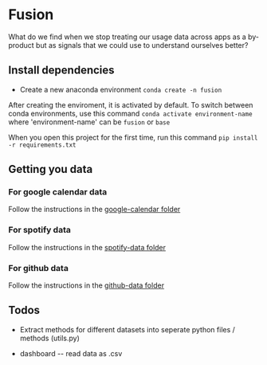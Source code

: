 # Fusion
What do we find when we stop treating our usage data across apps as a by-product but as signals that we could use to understand ourselves better? 

## Install dependencies

- Create a new anaconda environment
```conda create -n fusion```

After creating the enviroment, it is activated by default. To switch between conda environments, use this command ```conda activate environment-name``` where 'environment-name' can be `fusion` or `base`

When you open this project for the first time, run this command
```pip install -r requirements.txt```

## Getting you data
### For google calendar data
Follow the instructions in the [google-calendar folder](./google-calendar/README.md)

### For spotify data
Follow the instructions in the [spotify-data folder](./spotify-data/README.md)

### For github data
Follow the instructions in the [github-data folder](./github-data/README.md)


## Todos

- Extract methods for different datasets into seperate python files / methods (utils.py)

- dashboard
    -- read data as .csv